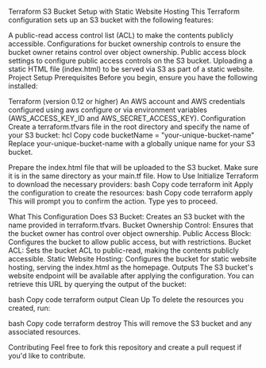 Terraform S3 Bucket Setup with Static Website Hosting
This Terraform configuration sets up an S3 bucket with the following features:

A public-read access control list (ACL) to make the contents publicly accessible.
Configurations for bucket ownership controls to ensure the bucket owner retains control over object ownership.
Public access block settings to configure public access controls on the S3 bucket.
Uploading a static HTML file (index.html) to be served via S3 as part of a static website.
Project Setup
Prerequisites
Before you begin, ensure you have the following installed:

Terraform (version 0.12 or higher)
An AWS account and AWS credentials configured using aws configure or via environment variables (AWS_ACCESS_KEY_ID and AWS_SECRET_ACCESS_KEY).
Configuration
Create a terraform.tfvars file in the root directory and specify the name of your S3 bucket:
hcl
Copy code
bucketName = "your-unique-bucket-name"
Replace your-unique-bucket-name with a globally unique name for your S3 bucket.

Prepare the index.html file that will be uploaded to the S3 bucket. Make sure it is in the same directory as your main.tf file.
How to Use
Initialize Terraform to download the necessary providers:
bash
Copy code
terraform init
Apply the configuration to create the resources:
bash
Copy code
terraform apply
This will prompt you to confirm the action. Type yes to proceed.

What This Configuration Does
S3 Bucket: Creates an S3 bucket with the name provided in terraform.tfvars.
Bucket Ownership Control: Ensures that the bucket owner has control over object ownership.
Public Access Block: Configures the bucket to allow public access, but with restrictions.
Bucket ACL: Sets the bucket ACL to public-read, making the contents publicly accessible.
Static Website Hosting: Configures the bucket for static website hosting, serving the index.html as the homepage.
Outputs
The S3 bucket's website endpoint will be available after applying the configuration. You can retrieve this URL by querying the output of the bucket:

bash
Copy code
terraform output
Clean Up
To delete the resources you created, run:

bash
Copy code
terraform destroy
This will remove the S3 bucket and any associated resources.

Contributing
Feel free to fork this repository and create a pull request if you'd like to contribute.
